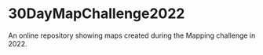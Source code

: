 # 30DayMapChallenge2022
An online repository showing maps created during the Mapping challenge in 2022.

